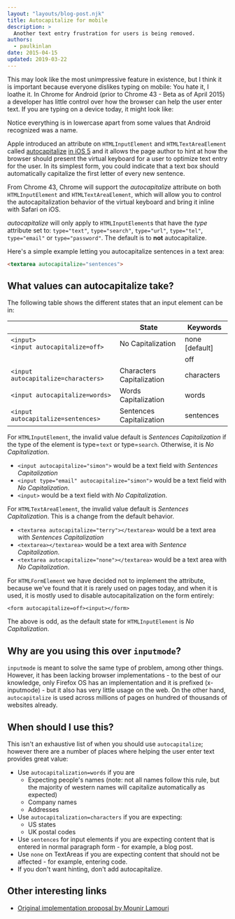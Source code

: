 ```yaml
---
layout: "layouts/blog-post.njk"
title: Autocapitalize for mobile
description: >
  Another text entry frustration for users is being removed.
authors:
  - paulkinlan
date: 2015-04-15
updated: 2019-03-22
---
```


This may look like the most unimpressive feature in existence, but I think it is important because everyone dislikes typing on mobile: You hate it, I loathe it. In Chrome for Android (prior to Chrome 43 -  Beta as of April 2015) a developer has little control over how the browser can  help the user enter text. If you are typing on a device today, it might look like:


Notice everything is in lowercase apart from some values that Android recognized was a name.

Apple introduced an attribute on `HTMLInputElement` and
`HTMLTextAreaElement` called [autocapitalize](https://developer.apple.com/library/archive/documentation/AppleApplications/Reference/SafariHTMLRef/Articles/Attributes.html#//apple_ref/doc/uid/TP40008058-autocapitalize) [in iOS 5](https://developer.apple.com/library/archive/documentation/AppleApplications/Reference/SafariHTMLRef/Articles/Attributes.html#//apple_ref/doc/uid/TP40008058-autocapitalize)
and it allows the page author to hint at how the browser should present the
virtual keyboard for a user to optimize text entry for the user.  In its
simplest form, you could indicate that a text box should automatically
capitalize the first letter of every new sentence.

From Chrome 43, Chrome will support the _autocapitalize_ attribute on both
`HTMLInputElement` and `HTMLTextAreaElement`, which will allow you to control
the autocapitalization behavior of the virtual keyboard and bring it inline
with Safari on iOS.

_autocapitalize_ will only apply to `HTMLInputElement`s that have
the _type_ attribute set to: `type="text"`, `type="search"`, `type="url"`, `type="tel"`,
`type="email"` or `type="password"`. The default is to **not** autocapitalize.

Here's a simple example letting you autocapitalize sentences in a text area:

```html
<textarea autocapitalize="sentences">
```


## What values can autocapitalize take?

The following table shows the different states that an input element can be in:

<table>
<thead>
<tr>
<th></th>
<th>State</th>
<th>Keywords</th>
</tr>
</thead>
<tbody>
<tr>
<td><code>&lt;input&gt;</code><br>
<code>&lt;input autocapitalize=off&gt;</code>
</td>
<td>No Capitalization</td>
<td>none [default]</td>
</tr>
<tr>
<td></td>
<td></td>
<td>off</td>
</tr>
<tr>
<td><code>&lt;input autocapitalize=characters&gt;</code></td>
<td>Characters Capitalization</td>
<td>characters</td>
</tr>
<tr>
<td><code>&lt;input autocapitalize=words&gt;</code></td>
<td>Words Capitalization</td>
<td>words</td>
</tr>
<tr>
<td><code>&lt;input autocapitalize=sentences&gt;</code></td>
<td>Sentences Capitalization</td>
<td>sentences</td>
</tr>
</tbody>
</table>


For `HTMLInputElement`, the invalid value default is _Sentences Capitalization_ if the type of the element is type=`text` or type=`search`. Otherwise, it is _No Capitalization_.

*  `<input autocapitalize="simon">` would be a text field with _Sentences Capitalization_
*  `<input type="email" autocapitalize="simon">` would be a text field with _No Capitalization_.
*  `<input>` would be a text field with _No Capitalization_.

For `HTMLTextAreaElement`, the invalid value default is _Sentences
Capitalization_. This is a change from the default behavior.

*  `<textarea autocapitalize="terry"></textarea>` would be a text area with _Sentences Capitalization_
*  `<textarea></textarea>` would be a text area with _Sentence Capitalization_.
*  `<textarea autocapitalize="none"></textarea>` would be a text area with _No Capitalization_.

For `HTMLFormElement` we have decided not to implement the attribute, because we've
found that it is rarely used on pages today, and when it is used, it is mostly
used to disable autocapitalization on the form entirely:

`<form autocapitalize=off><input></form>`

The above is odd, as the default state for `HTMLInputElement` is _No Capitalization_.

## Why are you using this over `inputmode`?

`inputmode` is meant to solve the same type of problem, among other things.
However, it has been lacking browser implementations - to the best of our
knowledge, only Firefox OS has an implementation and it is prefixed
(x-inputmode) - but it also has very little usage on the web. On the other hand,
`autocapitalize` is used across millions of pages on hundred of thousands of
websites already.

## When should I use this?

This isn't an exhaustive list of when you should use `autocapitalize`; however
there are a number of places where helping the user enter text provides great value:

* Use `autocapitalization=words` if you are
    * Expecting people's names (note: not all names follow this rule, but the
      majority of western names will capitalize automatically as expected)
    * Company names
    * Addresses
* Use `autocapitalization=characters` if you are expecting:
    * US states
    * UK postal codes
* Use `sentences` for input elements if you are expecting content
  that is entered in normal paragraph form - for example, a blog post.
* Use `none` on TextAreas if you are expecting content that should not be affected - for example, entering code.
* If you don't want hinting, don't add autocapitalize.

## Other interesting links

* [Original implementation proposal by Mounir Lamouri](https://github.com/mounirlamouri/html-autocapitalize/blob/master/proposal.md)


